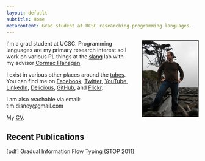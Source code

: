 ```yaml
---
layout: default
subtitle: Home
metacontent: Grad student at UCSC researching programming languages. 
---
```


<img style="float:right; margin-left: 25px; border: 1px solid black" width="146" height="200" alt="me" src="images/morgan.jpg"/>

I'm a grad student at UCSC. Programming languages are my primary research interest
so I work on various PL things at the [slang](http://slang.soe.ucsc.edu/Site/Home.html) lab
with my advisor [Cormac Flanagan](http://slang.soe.ucsc.edu/cormac/).

I exist in various other places around the 
[tubes](http://www.youtube.com/watch?v=f99PcP0aFNE). You can 
find me on 
<a href="http://www.facebook.com/disnet" rel="me">Facebook</a>, 
<a href="http://twitter.com/disnet" rel="me">Twitter</a>,
<a href="http://www.youtube.com/user/rubberduckey2007" rel="me">YouTube</a>,
<a href="http://www.linkedin.com/in/timdisney" rel="me">LinkedIn</a>,
<a href="http://delicious.com/rubberduckey" rel="me">Delicious</a>, 
<a href="http://github.com/disnet" rel="me">GitHub</a>, and
<a href="http://www.flickr.com/people/timdisney" rel="me">Flickr</a>.

I am also reachable via email: tim.disney@<span style="display:none">null</span>gmail.com

My <a href="cv.pdf">CV</a>.

Recent Publications
-------------------

[\[pdf\]](/papers/disney_stop11.pdf) Gradual Information Flow Typing \(STOP 2011\)
